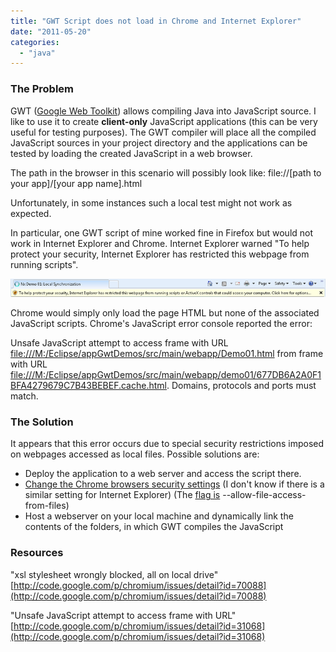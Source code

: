 ```yaml
---
title: "GWT Script does not load in Chrome and Internet Explorer"
date: "2011-05-20"
categories: 
  - "java"
---
```


### The Problem

GWT ([Google Web Toolkit](http://code.google.com/webtoolkit/)) allows compiling Java into JavaScript source. I like to use it to create **client-only** JavaScript applications (this can be very useful for testing purposes). The GWT compiler will place all the compiled JavaScript sources in your project directory and the applications can be tested by loading the created JavaScript in a web browser.

The path in the browser in this scenario will possibly look like: file://\[path to your app\]/\[your app name\].html

Unfortunately, in some instances such a local test might not work as expected.

In particular, one GWT script of mine worked fine in Firefox but would not work in Internet Explorer and Chrome. Internet Explorer warned "To help protect your security, Internet Explorer has restricted this webpage from running scripts".

![](images/052011_0313_gwtscriptdo11.png)

Chrome would simply only load the page HTML but none of the associated JavaScript scripts. Chrome's JavaScript error console reported the error:

Unsafe JavaScript attempt to access frame with URL [file:///M:/Eclipse/appGwtDemos/src/main/webapp/Demo01.html](\Eclipse\appGwtDemos\src\main\webapp\Demo01.html "file:///M:/Eclipse/appGwtDemos/src/main/webapp/Demo01.html") from frame with URL [file:///M:/Eclipse/appGwtDemos/src/main/webapp/demo01/677DB6A2A0F1BFA4279679C7B43BEBEF.cache.html](\Eclipse\appGwtDemos\src\main\webapp\demo01\677DB6A2A0F1BFA4279679C7B43BEBEF.cache.html "file:///M:/Eclipse/appGwtDemos/src/main/webapp/demo01/677DB6A2A0F1BFA4279679C7B43BEBEF.cache.html"). Domains, protocols and ports must match.

### The Solution

It appears that this error occurs due to special security restrictions imposed on webpages accessed as local files. Possible solutions are:

- Deploy the application to a web server and access the script there.
- [Change the Chrome browsers security settings](http://code.google.com/p/chromium/issues/detail?id=31068) (I don't know if there is a similar setting for Internet Explorer) (The [flag is](http://code.google.com/p/chromium/issues/detail?id=70088) --allow-file-access-from-files)
- Host a webserver on your local machine and dynamically link the contents of the folders, in which GWT compiles the JavaScript

### Resources

"xsl stylesheet wrongly blocked, all on local drive" [http://code.google.com/p/chromium/issues/detail?id=70088](http://code.google.com/p/chromium/issues/detail?id=70088)

"Unsafe JavaScript attempt to access frame with URL" [http://code.google.com/p/chromium/issues/detail?id=31068](http://code.google.com/p/chromium/issues/detail?id=31068)
